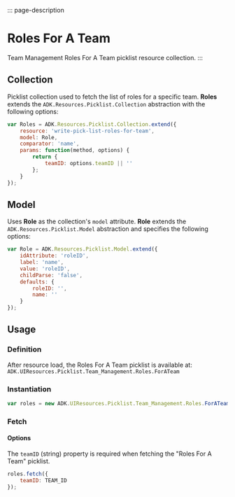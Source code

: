 <!-- { "label": "For A Team", "path": "Picklist.Team_Management.Roles.forATeam", "tags": ["roles", "team"] } -->

::: page-description
# Roles For A Team #
Team Management Roles For A Team picklist resource collection.
:::

## Collection ##
Picklist collection used to fetch the list of roles for a specific team. **Roles** extends the `ADK.Resources.Picklist.Collection` abstraction with the following options:

```JavaScript
var Roles = ADK.Resources.Picklist.Collection.extend({
    resource: 'write-pick-list-roles-for-team',
    model: Role,
    comparator: 'name',
    params: function(method, options) {
        return {
            teamID: options.teamID || ''
        };
    }
});
```

## Model ##
Uses **Role** as the collection's `model` attribute. **Role** extends the `ADK.Resources.Picklist.Model` abstraction and specifies the following options:

```JavaScript
var Role = ADK.Resources.Picklist.Model.extend({
    idAttribute: 'roleID',
    label: 'name',
    value: 'roleID',
    childParse: 'false',
    defaults: {
        roleID: '',
        name: ''
    }
});
```

## Usage ##
### Definition ###
After resource load, the Roles For A Team picklist is available at: `ADK.UIResources.Picklist.Team_Management.Roles.ForATeam`
### Instantiation ###
```JavaScript
var roles = new ADK.UIResources.Picklist.Team_Management.Roles.ForATeam();
```

### Fetch ###
#### Options ####
The `teamID` (string) property is required when fetching the "Roles For A Team" picklist.
```JavaScript
roles.fetch({
	teamID: TEAM_ID
});
```
